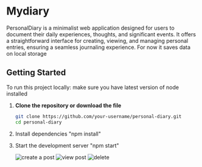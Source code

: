 # Mydiary
PersonalDiary is a minimalist web application designed for users to document their daily experiences, thoughts, and significant events. It offers a straightforward interface for creating, viewing, and managing personal entries, ensuring a seamless journaling experience. For now it saves data on local storage 

## Getting Started

To run this project locally: make sure you have latest version of node installed 


1. **Clone the repository or download the file**
   ```bash
   git clone https://github.com/your-username/personal-diary.git
   cd personal-diary
   

2. Install dependencies
     "npm install"

3. Start the development server
     "npm start"


   ![create a post](https://github.com/user-attachments/assets/56ad6563-2267-47f7-8cd6-1adb5666b4b0)
   ![view post](https://github.com/user-attachments/assets/e0b197a6-d199-4cd3-8891-b9b90a9b9a50)
   ![delete ](https://github.com/user-attachments/assets/1a277f14-fbf9-4b50-a24a-3d7523811257)
   
